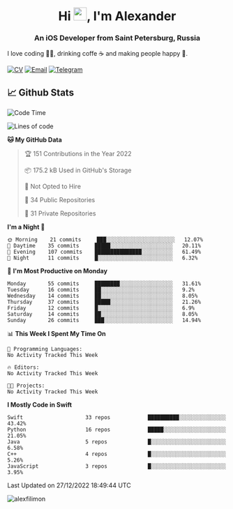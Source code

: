 <h1 align="center">Hi <img src="https://raw.githubusercontent.com/MartinHeinz/MartinHeinz/master/wave.gif" width="30px">, I'm Alexander</h1>
<h3 align="center">An iOS Developer from Saint Petersburg, Russia</h3>

I love coding 👨‍💻, drinking coffe ☕️ and making people happy 🎊.

[![CV](https://img.shields.io/badge/CV-Александр%20Филимонов-14b420)](http://alexfilimon.github.io/)
[![Email](https://img.shields.io/badge/Email-as.filimonov@mail.ru-f39f37)](mailto:as.filimonov@mail.ru)
[![Telegram](https://img.shields.io/badge/Telegram-alexfilimon-1686b1)](https://t.me/alexfilimon)

## 📈 Github Stats

<!--START_SECTION:waka-->
![Code Time](http://img.shields.io/badge/Code%20Time-0%20secs-blue)

![Lines of code](https://img.shields.io/badge/From%20Hello%20World%20I%27ve%20Written-254%20Thousand%20lines%20of%20code-blue)

**🐱 My GitHub Data** 

> 🏆 151 Contributions in the Year 2022
 > 
> 📦 175.2 kB Used in GitHub's Storage 
 > 
> 🚫 Not Opted to Hire
 > 
> 📜 34 Public Repositories 
 > 
> 🔑 31 Private Repositories  
 > 
**I'm a Night 🦉** 

```text
🌞 Morning    21 commits     ███░░░░░░░░░░░░░░░░░░░░░░   12.07% 
🌆 Daytime    35 commits     █████░░░░░░░░░░░░░░░░░░░░   20.11% 
🌃 Evening    107 commits    ███████████████░░░░░░░░░░   61.49% 
🌙 Night      11 commits     █░░░░░░░░░░░░░░░░░░░░░░░░   6.32%

```
📅 **I'm Most Productive on Monday** 

```text
Monday       55 commits     ████████░░░░░░░░░░░░░░░░░   31.61% 
Tuesday      16 commits     ██░░░░░░░░░░░░░░░░░░░░░░░   9.2% 
Wednesday    14 commits     ██░░░░░░░░░░░░░░░░░░░░░░░   8.05% 
Thursday     37 commits     █████░░░░░░░░░░░░░░░░░░░░   21.26% 
Friday       12 commits     █░░░░░░░░░░░░░░░░░░░░░░░░   6.9% 
Saturday     14 commits     ██░░░░░░░░░░░░░░░░░░░░░░░   8.05% 
Sunday       26 commits     ███░░░░░░░░░░░░░░░░░░░░░░   14.94%

```


📊 **This Week I Spent My Time On** 

```text
💬 Programming Languages: 
No Activity Tracked This Week

🔥 Editors: 
No Activity Tracked This Week

🐱‍💻 Projects: 
No Activity Tracked This Week

```

**I Mostly Code in Swift** 

```text
Swift                    33 repos            ██████████░░░░░░░░░░░░░░░   43.42% 
Python                   16 repos            █████░░░░░░░░░░░░░░░░░░░░   21.05% 
Java                     5 repos             █░░░░░░░░░░░░░░░░░░░░░░░░   6.58% 
C++                      4 repos             █░░░░░░░░░░░░░░░░░░░░░░░░   5.26% 
JavaScript               3 repos             █░░░░░░░░░░░░░░░░░░░░░░░░   3.95%

```



 Last Updated on 27/12/2022 18:49:44 UTC
<!--END_SECTION:waka-->

<img align="center" src="https://github-readme-stats.vercel.app/api?username=alexfilimon&show_icons=true" alt="alexfilimon" />
